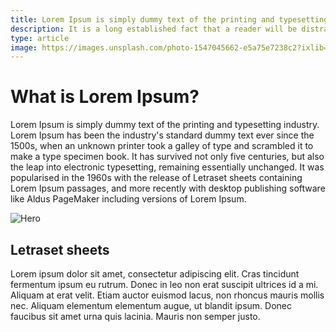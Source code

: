 ```yaml
---
title: Lorem Ipsum is simply dummy text of the printing and typesetting industry.
description: It is a long established fact that a reader will be distracted by the readable content of a page when looking at its layout. The point of using Lorem Ipsum is that it has a more-or-less normal distribution of letters, as opposed to using 'Content here, content here', making it look like readable English.
type: article
image: https://images.unsplash.com/photo-1547045662-e5a75e7238c2?ixlib=rb-1.2.1&ixid=eyJhcHBfaWQiOjEyMDd9&auto=format&fit=crop&w=2002&q=80
---
```



# What is Lorem Ipsum?
Lorem Ipsum is simply dummy text of the printing and typesetting industry. Lorem Ipsum has been the industry's standard dummy text ever since the 1500s, when an unknown printer took a galley of type and scrambled it to make a type specimen book. It has survived not only five centuries, but also the leap into electronic typesetting, remaining essentially unchanged. It was popularised in the 1960s with the release of Letraset sheets containing Lorem Ipsum passages, and more recently with desktop publishing software like Aldus PageMaker including versions of Lorem Ipsum.

![Hero](https://images.unsplash.com/photo-1547045662-e5a75e7238c2?ixlib=rb-1.2.1&ixid=eyJhcHBfaWQiOjEyMDd9&auto=format&fit=crop&w=2002&q=80)

## Letraset sheets
Lorem ipsum dolor sit amet, consectetur adipiscing elit. Cras tincidunt fermentum ipsum eu rutrum. Donec in leo non erat suscipit ultrices id a mi. Aliquam at erat velit. Etiam auctor euismod lacus, non rhoncus mauris mollis nec. Aliquam elementum elementum augue, ut blandit ipsum. Donec faucibus sit amet urna quis lacinia. Mauris non semper justo.